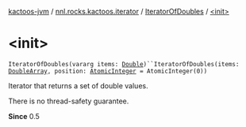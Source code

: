 [kactoos-jvm](../../index.md) / [nnl.rocks.kactoos.iterator](../index.md) / [IteratorOfDoubles](index.md) / [&lt;init&gt;](./-init-.md)

# &lt;init&gt;

`IteratorOfDoubles(vararg items: `[`Double`](https://kotlinlang.org/api/latest/jvm/stdlib/kotlin/-double/index.html)`)``IteratorOfDoubles(items: `[`DoubleArray`](https://kotlinlang.org/api/latest/jvm/stdlib/kotlin/-double-array/index.html)`, position: `[`AtomicInteger`](http://docs.oracle.com/javase/8/docs/api/java/util/concurrent/atomic/AtomicInteger.html)` = AtomicInteger(0))`

Iterator that returns a set of double values.

There is no thread-safety guarantee.

**Since**
0.5

